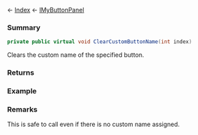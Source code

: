 ← [Index](Api-Index) ← [IMyButtonPanel](SpaceEngineers.Game.ModAPI.Ingame.IMyButtonPanel)

### Summary

```csharp
private public virtual void ClearCustomButtonName(int index)
```

Clears the custom name of the specified button.

### Returns

### Example

### Remarks

This is safe to call even if there is no custom name assigned.

